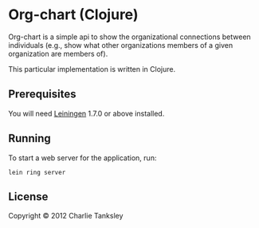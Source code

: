 # Org-chart (Clojure)

Org-chart is a simple api to show the organizational
connections between individuals (e.g., show what other organizations
members of a given organization are members of).

This particular implementation is written in Clojure.

## Prerequisites

You will need [Leiningen][1] 1.7.0 or above installed.

[1]: https://github.com/technomancy/leiningen

## Running

To start a web server for the application, run:

    lein ring server

## License

Copyright © 2012 Charlie Tanksley
